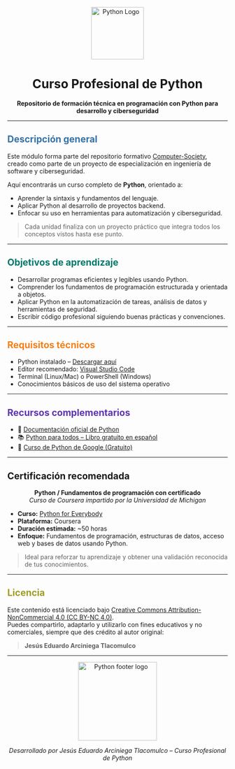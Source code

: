 <!-- Banner superior -->
<p align="center">
  <img src="https://upload.wikimedia.org/wikipedia/commons/c/c3/Python-logo-notext.svg" alt="Python Logo" width="120"/>
</p>

<h1 align="center">Curso Profesional de Python</h1>
<p align="center"><strong>Repositorio de formación técnica en programación con Python para desarrollo y ciberseguridad</strong></p>

---

## <span style="color:#3572A5"><strong>Descripción general</strong></span>

Este módulo forma parte del repositorio formativo [Computer-Society](https://github.com/jearc/Computer-Society), creado como parte de un proyecto de especialización en ingeniería de software y ciberseguridad.

Aquí encontrarás un curso completo de **Python**, orientado a:
- Aprender la sintaxis y fundamentos del lenguaje.
- Aplicar Python al desarrollo de proyectos backend.
- Enfocar su uso en herramientas para automatización y ciberseguridad.

> Cada unidad finaliza con un proyecto práctico que integra todos los conceptos vistos hasta ese punto.

---

## <span style="color:#00796B"><strong>Objetivos de aprendizaje</strong></span>

- Desarrollar programas eficientes y legibles usando Python.
- Comprender los fundamentos de programación estructurada y orientada a objetos.
- Aplicar Python en la automatización de tareas, análisis de datos y herramientas de seguridad.
- Escribir código profesional siguiendo buenas prácticas y convenciones.

---

## <span style="color:#F57F17"><strong>Requisitos técnicos</strong></span>

- Python instalado – [Descargar aquí](https://www.python.org/downloads/)
- Editor recomendado: [Visual Studio Code](https://code.visualstudio.com)
- Terminal (Linux/Mac) o PowerShell (Windows)
- Conocimientos básicos de uso del sistema operativo

---

## <span style="color:#5E35B1"><strong>Recursos complementarios</strong></span>

- 📘 [Documentación oficial de Python](https://docs.python.org/3/)
- 📚 [Python para todos – Libro gratuito en español](https://pythonparatodos.net/)
- 🔧 [Curso de Python de Google (Gratuito)](https://developers.google.com/edu/python)

---

## Certificación recomendada

<p align="center">
  <strong>Python / Fundamentos de programación con certificado</strong><br>
  <em>Curso de Coursera impartido por la Universidad de Michigan</em>
</p>

<ul>
  <li><strong>Curso:</strong> <a href="https://www.coursera.org/specializations/python" target="_blank">Python for Everybody</a></li>
  <li><strong>Plataforma:</strong> Coursera</li>
  <li><strong>Duración estimada:</strong> ~50 horas</li>
  <li><strong>Enfoque:</strong> Fundamentos de programación, estructuras de datos, acceso web y bases de datos usando Python.</li>
</ul>

<blockquote>
  Ideal para reforzar tu aprendizaje y obtener una validación reconocida de tus conocimientos.
</blockquote>

---

## <span style="color:#9E9D24"><strong>Licencia</strong></span>

Este contenido está licenciado bajo [Creative Commons Attribution-NonCommercial 4.0 (CC BY-NC 4.0)](https://creativecommons.org/licenses/by-nc/4.0/).  
Puedes compartirlo, adaptarlo y utilizarlo con fines educativos y no comerciales, siempre que des crédito al autor original:

> **Jesús Eduardo Arciniega Tlacomulco**

---

<p align="center">
  <img src="https://www.python.org/static/community_logos/python-logo.png" width="180" alt="Python footer logo"/>
</p>

<p align="center"><i>Desarrollado por Jesús Eduardo Arciniega Tlacomulco – Curso Profesional de Python</i></p>
